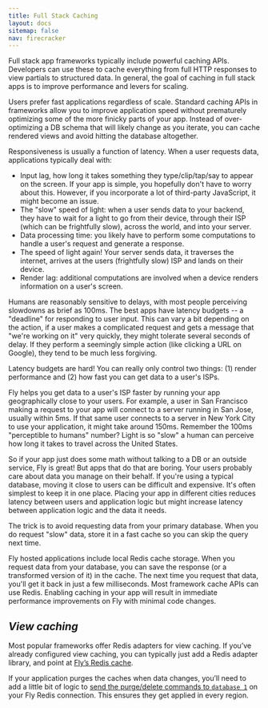 ```yaml
---
title: Full Stack Caching
layout: docs
sitemap: false
nav: firecracker
---
```


Full stack app frameworks typically include powerful caching APIs. Developers can use these to cache everything from full HTTP responses to view partials to structured data. In general, the goal of caching in full stack apps is to improve performance and levers for scaling.

Users prefer fast applications regardless of scale. Standard caching APIs in frameworks allow you to improve application speed without prematurely optimizing some of the more finicky parts of your app. Instead of over-optimizing a DB schema that will likely change as you iterate, you can cache rendered views and avoid hitting the database altogether.

Responsiveness is usually a function of latency. When a user requests data, applications typically deal with:

* Input lag, how long it takes something they type/clip/tap/say to appear on the screen. If your app is simple, you hopefully don't have to worry about this. However, if you incorporate a lot of third-party JavaScript, it might become an issue.
* The "slow" speed of light: when a user sends data to your backend, they have to wait for a light to go from their device, through their ISP (which can be frightfully slow), across the world, and into your server.
* Data processing time: you likely have to perform some computations to handle a user's request and generate a response.
* The speed of light again! Your server sends data, it traverses the internet, arrives at the users (frightfully slow) ISP and lands on their device.
* Render lag: additional computations are involved when a device renders information on a user's screen.

Humans are reasonably sensitive to delays, with most people perceiving slowdowns as brief as 100ms. The best apps have latency budgets -- a "deadline" for responding to user input. This can vary a bit depending on the action, if a user makes a complicated request and gets a message that "we're working on it" very quickly, they might tolerate several seconds of delay. If they perform a seemingly simple action (like clicking a URL on Google), they tend to be much less forgiving.

Latency budgets are hard! You can really only control two things: (1) render performance and (2) how fast you can get data to a user's ISPs.

Fly helps you get data to a user's ISP faster by running your app geographically close to your users. For example, a user in San Francisco making a request to your app will connect to a server running in San Jose, usually within 5ms. If that same user connects to a server in New York City to use your application, it might take around 150ms. Remember the 100ms "perceptible to humans" number? Light is so "slow" a human can perceive how long it takes to travel across the United States.

So if your app just does some math without talking to a DB or an outside service, Fly is great! But apps that do that are boring. Your users probably care about data you manage on their behalf. If you're using a typical database, moving it close to users can be difficult and expensive. It's often simplest to keep it in one place. Placing your app in different cities reduces latency between users and application logic but might increase latency between application logic and the data it needs.

The trick is to avoid requesting data from your primary database. When you do request "slow" data, store it in a fast cache so you can skip the query next time.

Fly hosted applications include local Redis cache storage. When you request data from your database, you can save the response (or a transformed version of it) in the cache. The next time you request that data, you'll get it back in just a few milliseconds. Most framework cache APIs can use Redis. Enabling caching in your app will result in immediate performance improvements on Fly with minimal code changes.

## _View caching_

Most popular frameworks offer Redis adapters for view caching. If you’ve already configured view caching, you can typically just add a Redis adapter library, and point at [Fly’s Redis cache](/docs/redis/).

If your application purges the caches when data changes, you’ll need to add a little bit of logic to [send the purge/delete commands to `database 1`](/docs/redis/#managing-redis-data-globally) on your Fly Redis connection. This ensures they get applied in every region.

